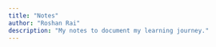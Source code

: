 ```yaml
---
title: "Notes"
author: "Roshan Rai"
description: "My notes to document my learning journey."
---
```

